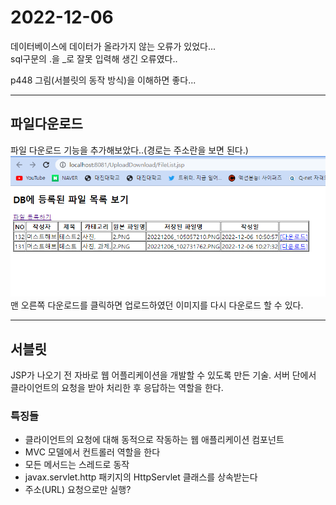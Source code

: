 2022-12-06
=====================


데이터베이스에 데이터가 올라가지 않는 오류가 있었다...  
sql구문의 .을 _로 잘못 입력해 생긴 오류였다..


p448 그림(서블릿의 동작 방식)을 이해하면 좋다...

---------------------------

## 파일다운로드
파일 다운로드 기능을 추가해보았다..(경로는 주소란을 보면 된다.)
<img src="images\2022-12-06\파일 다운로드.PNG" width="100%" height="80%" alt="실행코드" text-align: center></img>   
맨 오른쪽 다운로드를 클릭하면 업로드하였던 이미지를 다시 다운로드 할 수 있다.

--------------------

## 서블릿
JSP가 나오기 전 자바로 웹 어플리케이션을 개발할 수 있도록 만든 기술.
서버 단에서 클라이언트의 요청을 받아 처리한 후 응답하는 역할을 한다.  
### 특징들
- 클라이언트의 요청에 대해 동적으로 작동하는 웹 애플리케이션 컴포넌트
- MVC 모델에서 컨트롤러 역할을 한다
- 모든 메서드는 스레드로 동작
- javax.servlet.http 패키지의 HttpServlet 클래스를 상속받는다
- 주소(URL) 요청으로만 실행?

